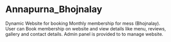 # Annapurna_Bhojnalay
Dynamic Website for booking Monthly membership for mess (Bhojnalay). User can Book membership on website and view details like menu, reviews, gallery and contact details. Admin panel is provided to to manage website.

